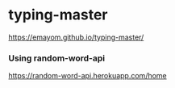 # typing-master
https://emayom.github.io/typing-master/  


### Using random-word-api
https://random-word-api.herokuapp.com/home
